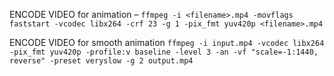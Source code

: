 ENCODE VIDEO for animation – `ffmpeg -i <filename>.mp4 -movflags faststart -vcodec libx264 -crf 23 -g 1 -pix_fmt yuv420p <filename>.mp4`

ENCODE VIDEO for smooth animation `ffmpeg -i input.mp4 -vcodec libx264 -pix_fmt yuv420p -profile:v baseline -level 3 -an -vf "scale=-1:1440, reverse" -preset veryslow -g 2 output.mp4`
